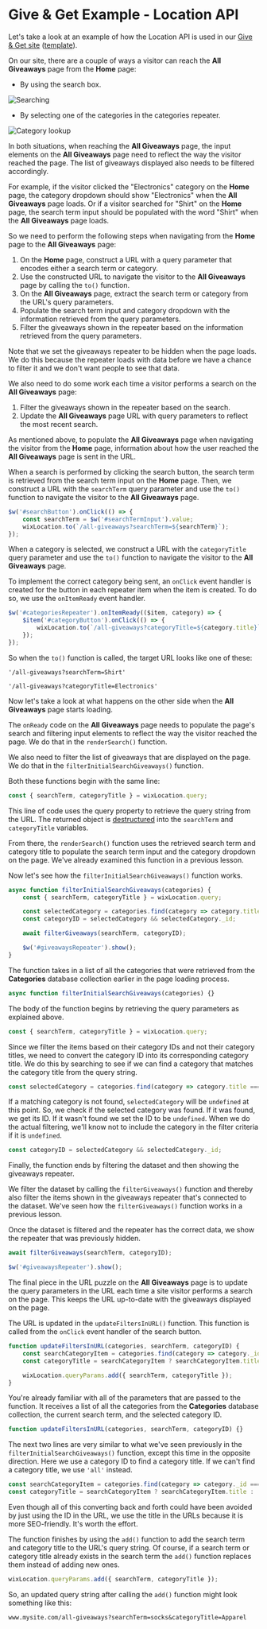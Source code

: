 # Give & Get Example - Location API

Let's take a look at an example of how the Location API is used in our [Give & Get site](https://www.wix.com/velo-dev/giveandget) ([template](https://editor.wix.com/html/editor/web/renderer/new?siteId=bc57d791-a42d-4f8c-b74e-bd51b6dd0095&metaSiteId=398bcfa9-b93e-435a-95ea-9a0c15d56d36&autoDevMode=true)).

On our site, there are a couple of ways a visitor can reach the **All Giveaways** page from the **Home** page:

-   By using the search box.

![Searching](../media/give_and_get_search.gif)

-   By selecting one of the categories in the categories repeater.

![Category lookup](../media/give_and_get_category_lookup.gif)

In both situations, when reaching the **All Giveaways** page, the input elements on the **All Giveaways** page need to reflect the way the visitor reached the page. The list of giveaways displayed also needs to be filtered accordingly.

For example, if the visitor clicked the "Electronics" category on the **Home** page, the category dropdown should show "Electronics" when the **All Giveaways** page loads. Or if a visitor searched for "Shirt" on the **Home** page, the search term input should be populated with the word "Shirt" when the **All Giveaways** page loads.

So we need to perform the following steps when navigating from the **Home** page to the **All Giveaways** page:

1.  On the **Home** page, construct a URL with a query parameter that encodes either a search term or category.
2.  Use the constructed URL to navigate the visitor to the **All Giveaways** page by calling the `to()` function.
3.  On the **All Giveaways** page, extract the search term or category from the URL's query parameters.
4.  Populate the search term input and category dropdown with the information retrieved from the query parameters.
5.  Filter the giveaways shown in the repeater based on the information retrieved from the query parameters.

Note that we set the giveaways repeater to be hidden when the page loads. We do this because the repeater loads with data before we have a chance to filter it and we don't want people to see that data.

We also need to do some work each time a visitor performs a search on the **All Giveaways** page:

1.  Filter the giveaways shown in the repeater based on the search.
2.  Update the **All Giveaways** page URL with query parameters to reflect the most recent search.

As mentioned above, to populate the **All Giveaways** page when navigating the visitor from the **Home** page, information about how the user reached the **All Giveaways** page is sent in the URL.

When a search is performed by clicking the search button, the search term is retrieved from the search term input on the **Home** page. Then, we construct a URL with the `searchTerm` query parameter and use the `to()` function to navigate the visitor to the **All Giveaways** page.

```javascript
$w('#searchButton').onClick(() => {
    const searchTerm = $w('#searchTermInput').value;
    wixLocation.to(`/all-giveaways?searchTerm=${searchTerm}`);
});
```

When a category is selected, we construct a URL with the `categoryTitle` query parameter and use the `to()` function to navigate the visitor to the **All Giveaways** page.

To implement the correct category being sent, an `onClick` event handler is created for the button in each repeater item when the item is created. To do so, we use the `onItemReady` event handler.

```javascript
$w('#categoriesRepeater').onItemReady(($item, category) => {
    $item('#categoryButton').onClick(() => {
        wixLocation.to(`/all-giveaways?categoryTitle=${category.title}`);
    });
});
```

So when the `to()` function is called, the target URL looks like one of these:

```
'/all-giveaways?searchTerm=Shirt' 
```

```
'/all-giveaways?categoryTitle=Electronics'
```

Now let's take a look at what happens on the other side when the **All Giveaways** page starts loading.

The `onReady` code on the **All Giveaways** page needs to populate the page's search and filtering input elements to reflect the way the visitor reached the page. We do that in the `renderSearch()` function.

We also need to filter the list of giveaways that are displayed on the page. We do that in the `filterInitialSearchGiveaways()` function.

Both these functions begin with the same line:

```javascript
const { searchTerm, categoryTitle } = wixLocation.query;
```

This line of code uses the query property to retrieve the query string from the URL. The returned object is [destructured](https://developer.mozilla.org/en-US/docs/Web/JavaScript/Reference/Operators/Destructuring_assignment) into the `searchTerm` and `categoryTitle` variables.

From there, the `renderSearch()` function uses the retrieved search term and category title to populate the search term input and the category dropdown on the page. We've already examined this function in a previous lesson.

Now let's see how the `filterInitialSearchGiveaways()` function works.

```javascript
async function filterInitialSearchGiveaways(categories) {
    const { searchTerm, categoryTitle } = wixLocation.query;

    const selectedCategory = categories.find(category => category.title === categoryTitle);
    const categoryID = selectedCategory && selectedCategory._id;

    await filterGiveaways(searchTerm, categoryID);

    $w('#giveawaysRepeater').show();
}
```

The function takes in a list of all the categories that were retrieved from the **Categories** database collection earlier in the page loading process.

```javascript
async function filterInitialSearchGiveaways(categories) {}
```

The body of the function begins by retrieving the query parameters as explained above.

```javascript
const { searchTerm, categoryTitle } = wixLocation.query;
```

Since we filter the items based on their category IDs and not their category titles, we need to convert the category ID into its corresponding category title. We do this by searching to see if we can find a category that matches the category title from the query string.

```javascript
const selectedCategory = categories.find(category => category.title === categoryTitle);
```

If a matching category is not found, `selectedCategory` will be `undefined` at this point. So, we check if the selected category was found. If it was found, we get its ID. If it wasn't found we set the ID to be `undefined`. When we do the actual filtering, we'll know not to include the category in the filter criteria if it is `undefined`.

```javascript
const categoryID = selectedCategory && selectedCategory._id;
```

Finally, the function ends by filtering the dataset and then showing the giveaways repeater.

We filter the dataset by calling the `filterGiveaways()` function and thereby also filter the items shown in the giveaways repeater that's connected to the dataset. We've seen how the `filterGiveaways()` function works in a previous lesson.

Once the dataset is filtered and the repeater has the correct data, we show the repeater that was previously hidden.

```javascript
await filterGiveaways(searchTerm, categoryID);

$w('#giveawaysRepeater').show();
```

The final piece in the URL puzzle on the **All Giveaways** page is to update the query parameters in the URL each time a site visitor performs a search on the page. This keeps the URL up-to-date with the giveaways displayed on the page.

The URL is updated in the `updateFiltersInURL()` function. This function is called from the `onClick` event handler of the search button.

```javascript
function updateFiltersInURL(categories, searchTerm, categoryID) {
    const searchCategoryItem = categories.find(category => category._id === categoryID);
    const categoryTitle = searchCategoryItem ? searchCategoryItem.title : 'all';

    wixLocation.queryParams.add({ searchTerm, categoryTitle });
}
```

You're already familiar with all of the parameters that are passed to the function. It receives a list of all the categories from the **Categories** database collection, the current search term, and the selected category ID.

```javascript
function updateFiltersInURL(categories, searchTerm, categoryID) {}
```

The next two lines are very similar to what we've seen previously in the `filterInitialSearchGiveaways()` function, except this time in the opposite direction. Here we use a category ID to find a category title. If we can't find a category title, we use `'all'` instead.

```javascript
const searchCategoryItem = categories.find(category => category._id === categoryID);
const categoryTitle = searchCategoryItem ? searchCategoryItem.title : 'all';
```

Even though all of this converting back and forth could have been avoided by just using the ID in the URL, we use the title in the URLs because it is more SEO-friendly. It's worth the effort.

The function finishes by using the `add()` function to add the search term and category title to the URL's query string. Of course, if a search term or category title already exists in the search term the `add()` function replaces them instead of adding new ones.

```javascript
wixLocation.queryParams.add({ searchTerm, categoryTitle });
```

So, an updated query string after calling the `add()` function might look something like this:

```
www.mysite.com/all-giveaways?searchTerm=socks&categoryTitle=Apparel
```